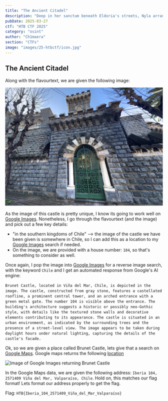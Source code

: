 ```yaml
---
title: "The Ancient Citadel"
description: "Deep in her sanctum beneath Eldoria's streets, Nyla arranges seven crystalline orbs in a perfect circle. Each contains a different vision of stone battlements and weathered walls—possible matches for the mysterious fortress the Queen seeks in the southern kingdoms of Chile. The image in her central crystal pulses with ancient power, showing a majestic citadel hidden among the distant Chilean mountains. Her fingers dance across each comparison crystal, her enchanted sight noting subtle architectural differences between the visions. The runes along her sleeves glow more intensely with each elimination until only one crystal remains illuminated. As she focuses her magical threads on this final vision, precise location runes appear in glowing script around the orb. Nyla smiles in satisfaction as the fortress reveals not just its position, but its true name and history. A more challenging mystery solved by Eldoria's premier information seeker, who knows that even the most distant fortifications cannot hide their secrets from one who compares the patterns of stone and shadow. \nFlag Format: `HTB{street number,postal code city, region}`"
pubDate: 2025-03-27
ctf: "HTB CTF 2025"
category: "osint"
author: "Ch1maera"
section: "CTFs"
image: "images/25-htbctf/icon.jpg"
---
```


## The Ancient Citadel

Along with the flavourtext, we are given the following image: 

![image of The Ancient Citadel](images/25-htbctf/theancientcitadel.png)

As the image of this castle is pretty unique, I know its going to work well on [Google Images](https://images.google.com/). Nonetheless, I go through the flavourtext (and the image) and pick out a few key details: 

- "in the southern kingdoms of Chile" --> the image of the castle we have been given is somewhere in Chile, so I can add this as a location to my [Google Images](https://images.google.com/) search if needed. 
- On the image, we are provided with a house number: `104`, so that's something to consider as well. 

Once again, I pop the image into [Google Images](https://images.google.com/) for a reverse image search, with the keyword `Chile` and I get an automated response from Google's AI engine:

```Brunet Castle, located in Viña del Mar, Chile, is depicted in the image. The castle, constructed from gray stone, features a castellated roofline, a prominent central tower, and an arched entrance with a green metal gate. The number 104 is visible above the entrance. The building's architecture suggests a historic or possibly neo-Gothic style, with details like the textured stone walls and decorative elements contributing to its appearance. The castle is situated in an urban environment, as indicated by the surrounding trees and the presence of a street-level view. The image appears to be taken during daylight hours under natural lighting, capturing the details of the castle's facade.```

Ok, so we are given a place called Brunet Castle, lets give that a search on [Google Maps](https://www.google.com/maps). Google maps returns the following [location](https://www.google.com/maps/place/Castillo+Brunet/@-33.0217628,-71.5645149,768m/data=!3m2!1e3!4b1!4m6!3m5!1s0x9689ddffec4ef26b:0xa3e4dba05fa76032!8m2!3d-33.0217628!4d-71.56194!16s%2Fg%2F120t47_3?entry=ttu&g_ep=EgoyMDI1MDMyNC4wIKXMDSoASAFQAw%3D%3D)


![Image of Google Images returning Brunet Castle](images/25-htbctf/theancientcitadelgooglemaps.png)


In the Google Maps data, we are given the following address: `Iberia 104, 2571409 Viña del Mar, Valparaíso, Chile`. Hold on, this matches our flag format! Lets format our address properly to get the flag. 

Flag: `HTB{Iberia_104_2571409_Viña_del_Mar_Valparaíso}`
